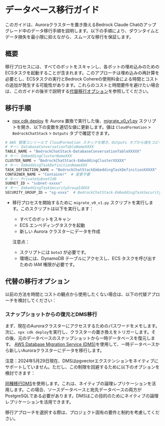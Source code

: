# データベース移行ガイド

このガイドは、Auroraクラスターを置き換えるBedrock Claude Chatのアップグレード中のデータ移行手順を説明します。以下の手順により、ダウンタイムとデータ損失を最小限に抑えながら、スムーズな移行を保証します。

## 概要

移行プロセスには、すべてのボットをスキャンし、各ボットの埋め込みのためのECSタスクを起動することが含まれます。このアプローチは埋め込みの再計算を必要とし、ECSタスクの実行とBedrock Cohereの使用料金による時間とコストの追加が発生する可能性があります。これらのコストと時間要件を避けたい場合は、このガイドの後半で説明する[代替移行オプション](#alternative-migration-options)を参照してください。

## 移行手順

- [npx cdk deploy](../README.md#deploy-using-cdk) を Aurora 置換で実行した後、[migrate_v0_v1.py](./migrate_v0_v1.py) スクリプトを開き、以下の変数を適切な値に更新します。値は `CloudFormation` > `BedrockChatStack` > `Outputs` タブで確認できます。

```py
# AWS 管理コンソールで CloudFormation スタックを開き、Outputs タブから値をコピーします。
# キー: DatabaseConversationTableNameXXXX
TABLE_NAME = "BedrockChatStack-DatabaseConversationTableXXXXX"
# キー: EmbeddingClusterNameXXX
CLUSTER_NAME = "BedrockChatStack-EmbeddingClusterXXXXX"
# キー: EmbeddingTaskDefinitionNameXXX
TASK_DEFINITION_NAME = "BedrockChatStackEmbeddingTaskDefinitionXXXXX"
CONTAINER_NAME = "Container"  # 変更不要
# キー: PrivateSubnetId0
SUBNET_ID = "subnet-xxxxx"
# キー: EmbeddingTaskSecurityGroupIdXXX
SECURITY_GROUP_ID = "sg-xxxx"  # BedrockChatStack-EmbeddingTaskSecurityGroupXXXXX
```

- 移行プロセスを開始するために `migrate_v0_v1.py` スクリプトを実行します。このスクリプトは以下を実行します：
  - すべてのボットをスキャン
  - ECS エンベディングタスクを起動
  - 新しい Aurora クラスターにデータを作成

  注意点：
  - スクリプトには `boto3` が必要です。
  - 環境には、DynamoDB テーブルにアクセスし、ECS タスクを呼び出すための IAM 権限が必要です。

## 代替の移行オプション

以前の方法を時間とコストの観点から使用したくない場合は、以下の代替アプローチを検討してください：

### スナップショットからの復元とDMS移行

まず、現在のAuroraクラスターにアクセスするためのパスワードをメモします。次に、`npx cdk deploy`を実行し、クラスターの置き換えをトリガーします。その後、元のデータベースのスナップショットから一時データベースを復元します。
[AWS Database Migration Service (DMS)](https://aws.amazon.com/dms/)を使用して、一時データベースから新しいAuroraクラスターにデータを移行します。

注意：2024年5月29日現在、DMSはpgvectorエクステンションをネイティブにサポートしていません。ただし、この制限を回避するために以下のオプションを検討できます：

[同種移行DMS](https://docs.aws.amazon.com/dms/latest/userguide/dm-migrating-data.html)を使用します。これは、ネイティブの論理レプリケーションを活用します。この場合、ソースデータベースと宛先データベースの両方がPostgreSQLである必要があります。DMSはこの目的のためにネイティブの論理レプリケーションを活用できます。

移行アプローチを選択する際は、プロジェクト固有の要件と制約を考慮してください。